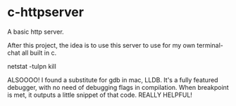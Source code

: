 # c-httpserver
A basic http server.

After this project, the idea is to use this server to use for my own terminal-chat all built in c.

netstat -tulpn
kill <pid>

ALSOOOO! I found a substitute for gdb in mac, LLDB. It's a fully featured debugger, with no need of debugging flags in compilation.
When breakpoint is met, it outputs a little snippet of that code. REALLY HELPFUL!
